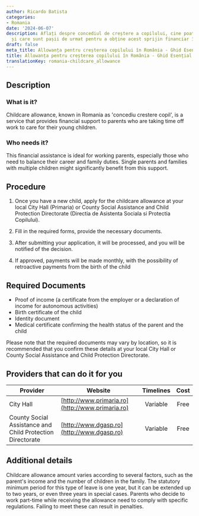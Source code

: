 ```yaml
---
author: Ricardo Batista
categories:
- Romania
date: '2024-06-07'
description: Aflați despre concediul de creștere a copilului, cine poate beneficia
  și care sunt pașii de urmat pentru a obține acest sprijin financiar în România.
draft: false
meta_title: Allowanța pentru creșterea copilului în România - Ghid Esențial
title: Allowanța pentru creșterea copilului în România - Ghid Esențial
translationKey: romania-childcare_allowance
---
```



## Description
### What is it?
Childcare allowance, known in Romania as 'concediu crestere copil', is a service that provides financial support to parents who are taking time off work to care for their young children. 

### Who needs it?
This financial assistance is ideal for working parents, especially those who need to balance their career and family duties. Single parents and families with multiple children might significantly benefit from this support.

## Procedure

1. Once you have a new child, apply for the childcare allowance at your local City Hall (Primaria) or County Social Assistance and Child Protection Directorate (Directia de Asistenta Sociala si Protectia Copilului).

2. Fill in the required forms, provide the necessary documents.

3. After submitting your application, it will be processed, and you will be notified of the decision.

4. If approved, payments will be made monthly, with the possibility of retroactive payments from the birth of the child

## Required Documents
- Proof of income (a certificate from the employer or a declaration of income for autonomous activities)
- Birth certificate of the child
- Identity document
- Medical certificate confirming the health status of the parent and the child

Please note that the required documents may vary by location, so it is recommended that you confirm these details at your local City Hall or County Social Assistance and Child Protection Directorate.

## Providers that can do it for you

| Provider        |     Website     |     Timelines    |       Cost      |
| --------------- | --------------- |  :-------------: | :-------------: |
| City Hall       |  [http://www.primaria.ro](http://www.primaria.ro)      |      Variable      |        Free       |
| County Social Assistance and Child Protection Directorate | [http://www.dgasp.ro](http://www.dgasp.ro)|   Variable   |    Free    |

## Additional details
Childcare allowance amount varies according to several factors, such as the parent's income and the number of children in the family. The statutory minimum period for this type of leave is one year, but it can be extended up to two years, or even three years in special cases. Parents who decide to work part-time while receiving the allowance need to comply with specific regulations. Failing to meet these can result in penalties.